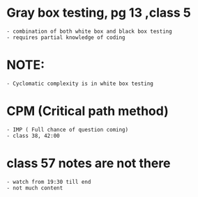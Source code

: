 # Gray box testing, pg 13 ,class 5

    - combination of both white box and black box testing
    - requires partial knowledge of coding

# NOTE:
    - Cyclomatic complexity is in white box testing

# CPM (Critical path method)

    - IMP ( Full chance of question coming)
    - class 38, 42:00

# class 57 notes are not there
    - watch from 19:30 till end
    - not much content
